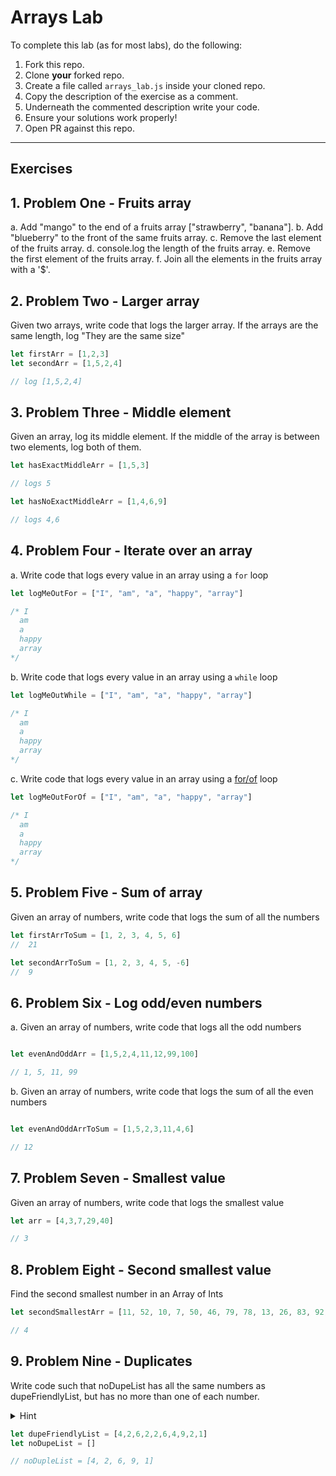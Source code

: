 # Arrays Lab

To complete this lab (as for most labs), do the following:

1. Fork this repo.
2. Clone **your** forked repo.
3. Create a file called `arrays_lab.js` inside your cloned repo.
4. Copy the description of the exercise as a comment.
5. Underneath the commented description write your code.
6. Ensure your solutions work properly!
7. Open PR against this repo.

___

## Exercises

## 1. Problem One - Fruits array

a. Add "mango" to the end of a fruits array ["strawberry", "banana"].
b. Add "blueberry" to the front of the same fruits array.
c. Remove the last element of the fruits array.
d. console.log the length of the fruits array.
e. Remove the first element of the fruits array.
f. Join all the elements in the fruits array with a '$'.


## 2. Problem Two - Larger array

Given two arrays, write code that logs the larger array.  If the arrays are the same length, log "They are the same size"

```js
let firstArr = [1,2,3]
let secondArr = [1,5,2,4]

// log [1,5,2,4]
```

## 3. Problem Three - Middle element

Given an array, log its middle element.  If the middle of the array is between two elements, log both of them.

```js
let hasExactMiddleArr = [1,5,3]

// logs 5

let hasNoExactMiddleArr = [1,4,6,9]

// logs 4,6

```

## 4. Problem Four - Iterate over an array

a. Write code that logs every value in an array using a `for` loop

```js
let logMeOutFor = ["I", "am", "a", "happy", "array"]

/* I
  am
  a
  happy
  array
*/
```

b. Write code that logs every value in an array using a `while` loop

```js
let logMeOutWhile = ["I", "am", "a", "happy", "array"]

/* I
  am
  a
  happy
  array
*/
```


c. Write code that logs every value in an array using a [for/of](https://developer.mozilla.org/en-US/docs/Web/JavaScript/Reference/Statements/for...of) loop

```js
let logMeOutForOf = ["I", "am", "a", "happy", "array"]

/* I
  am
  a
  happy
  array
*/
```


## 5. Problem Five - Sum of array

Given an array of numbers, write code that logs the sum of all the numbers

```js
let firstArrToSum = [1, 2, 3, 4, 5, 6]
//  21

let secondArrToSum = [1, 2, 3, 4, 5, -6]
//  9
```


## 6. Problem Six - Log odd/even numbers

a. Given an array of numbers, write code that logs all the odd numbers

```js

let evenAndOddArr = [1,5,2,4,11,12,99,100]

// 1, 5, 11, 99
```

b. Given an array of numbers, write code that logs the sum of all the even numbers

```js

let evenAndOddArrToSum = [1,5,2,3,11,4,6]

// 12
```

## 7. Problem Seven - Smallest value

Given an array of numbers, write code that logs the smallest value

```js
let arr = [4,3,7,29,40]

// 3
```

## 8. Problem Eight - Second smallest value

Find the second smallest number in an Array of Ints

```js
let secondSmallestArr = [11, 52, 10, 7, 50, 46, 79, 78, 13, 26, 83, 92, 89, 81, 1, 41, 4, 23, 57, 41, 80, 83, 41, 69]

// 4
```


## 9. Problem Nine - Duplicates

Write code such that noDupeList has all the same numbers as dupeFriendlyList, but has no more than one of each number.

<details>
  <summary>Hint</summary>
  
  Make another array to store all the values you've seen so far.  When looking at a new value, see if your array [includes](https://www.w3schools.com/jsref/jsref_includes_array.asp#targetText=The%20includes()%20method%20determines,element%2C%20and%20false%20if%20not.) the value, and only add it to the `noDupeList` if it doesn't.
</details>

```js
let dupeFriendlyList = [4,2,6,2,2,6,4,9,2,1]
let noDupeList = []

// noDupleList = [4, 2, 6, 9, 1]

```

```
